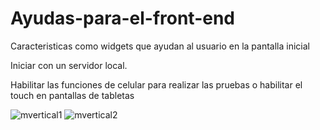 # Ayudas-para-el-front-end
Caracteristicas como widgets que ayudan al usuario en la pantalla inicial


Iniciar con un servidor local.

Habilitar las funciones de celular para realizar las pruebas o habilitar el touch en pantallas de tabletas


![mvertical1](https://user-images.githubusercontent.com/108100332/235715542-29dcd3aa-2be7-4855-bf35-e75e553e1663.png)
![mvertical2](https://user-images.githubusercontent.com/108100332/235715549-76ac9f01-6319-401f-ae3f-9f9c8bb6b446.png)
